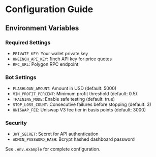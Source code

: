 # Configuration Guide

## Environment Variables

### Required Settings
- `PRIVATE_KEY`: Your wallet private key
- `ONEINCH_API_KEY`: 1inch API key for price quotes
- `RPC_URL`: Polygon RPC endpoint

### Bot Settings
- `FLASHLOAN_AMOUNT`: Amount in USD (default: 5000)
- `MIN_PROFIT_PERCENT`: Minimum profit threshold (default: 0.5)
- `TRAINING_MODE`: Enable safe testing (default: true)
- `STOP_LOSS_COUNT`: Consecutive failures before stopping (default: 3)
- `UNISWAP_FEE`: Uniswap V3 fee tier in basis points (default: 3000)

### Security
- `JWT_SECRET`: Secret for API authentication
- `ADMIN_PASSWORD_HASH`: Bcrypt hashed dashboard password

See `.env.example` for complete configuration.
